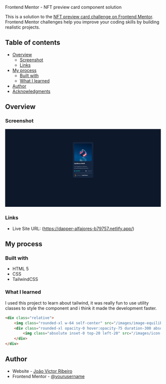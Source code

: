  Frontend Mentor - NFT preview card component solution

This is a solution to the [NFT preview card challenge on Frontend Mentor](https://www.frontendmentor.io/challenges/qr-code-component-iux_sIO_H). Frontend Mentor challenges help you improve your coding skills by building realistic projects. 

## Table of contents

- [Overview](#overview)
  - [Screenshot](#screenshot)
  - [Links](#links)
- [My process](#my-process)
  - [Built with](#built-with)
  - [What I learned](#what-i-learned)
- [Author](#author)
- [Acknowledgments](#acknowledgments)

## Overview

### Screenshot

![](./images/final.jpeg)

### Links

- Live Site URL: (https://dapper-alfajores-b79757.netlify.app/)

## My process

### Built with

- HTML 5
- CSS
- TailwindCSS

### What I learned

I used this project to learn about tailwind, it was really fun to use utility classes to style the component and i think it made the development faster.

```html
<div class="relative">
    <img class="rounded-xl w-64 self-center" src="/images/image-equilibrium.jpg" alt="Equilibrium Image">
    <div class="rounded-xl opacity-0 hover:opacity-75 duration-300 absolute inset-0 w-54 h-54 z-10 text-white hover:bg-[#00fff7]">
        <img class="absolute inset-0 top-20 left-20" src="/images/icon-view.svg" alt="icon view">
    </div>
</div>
```

## Author

- Website - [João Victor Ribeiro](https://github.com/jvictorribeiro)
- Frontend Mentor - [@yourusername](https://www.frontendmentor.io/profile/@jvictorribeiro)